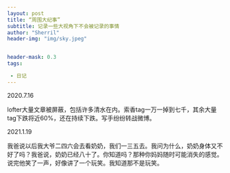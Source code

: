```yaml
---
layout: post
title: “周围大纪事”
subtitle: 记录一些大视角下不会被记录的事情
author: "Sherril"
header-img: "img/sky.jpeg"


header-mask: 0.3
tags:

 - 日记
---
```

    
2020.7.16 

lofter大量文章被屏蔽，包括许多清水在内。索香tag一万一掉到七千，其余大量tag下跌将近60%，还在持续下跌。写手纷纷转战微博。


2021.1.19

我爸说以后我大爷二四六会去看奶奶，我们一三五去。我问为什么，奶奶身体又不好了吗？我爸说，奶奶已经八十了。你知道吗？那种你妈妈随时可能消失的感觉。说完他笑了一声，好像讲了一个玩笑。我知道那不是玩笑。